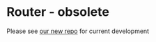 Router - obsolete
=================

Please see [our new repo](https://github.com/Inboxen/Inboxen) for current development
